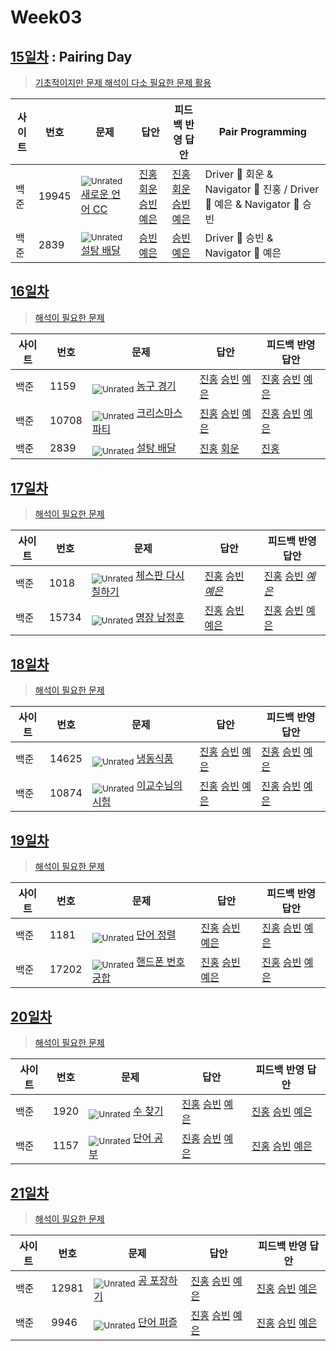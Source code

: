 <!-- tier 리스트 S -->
[Unrated]: https://user-images.githubusercontent.com/33937365/126247607-85783912-c11a-4d50-ac36-8cc7dcb75cd2.png
[Bronze5]: https://user-images.githubusercontent.com/33937365/126247611-e362d727-17a4-4737-a232-5827e185ab7c.png
[Bronze4]: https://user-images.githubusercontent.com/33937365/126247612-89cbc675-e1d4-43a2-950b-1cb014dca697.png
[Bronze3]: https://user-images.githubusercontent.com/33937365/126247613-b8408610-7bc4-40f8-804f-a30a45ddbb68.png
[Bronze2]: https://user-images.githubusercontent.com/33937365/126247614-d85dc6ff-a520-4c00-82bd-eb593b156bd8.png
[Bronze1]: https://user-images.githubusercontent.com/33937365/126247616-04b2ab30-9891-4b7b-8cb4-38e99b97e834.png
[Silver5]: https://user-images.githubusercontent.com/33937365/126247618-38c5c905-672b-4d75-808e-8a7d45ea577d.png
[Silver4]: https://user-images.githubusercontent.com/33937365/126247620-ba2d1b96-b0aa-4b88-80c5-71569c69bbc3.png
[Silver3]: https://user-images.githubusercontent.com/33937365/126247621-1b55b7f4-3a79-4348-8a63-f00c1813853e.png
[Silver2]: https://user-images.githubusercontent.com/33937365/126247622-a83b30a9-6618-4593-b775-6f6730afd3f6.png
[Silver1]: https://user-images.githubusercontent.com/33937365/126247625-8d82f8ab-6f95-4ef8-a243-be31f548596e.png
[Gold5]: https://user-images.githubusercontent.com/33937365/126247627-2979d4d5-915a-4c4e-adb7-c171f9bafe28.png
[Gold4]: https://user-images.githubusercontent.com/33937365/126247629-b24e1e24-4579-450f-bc3c-f166361091dd.png
[Gold3]: https://user-images.githubusercontent.com/33937365/126247630-80fb15af-debc-451d-a937-6c9c6bfa693b.png
[Gold2]: https://user-images.githubusercontent.com/33937365/126247633-7112f6a6-57da-4d1d-953f-5414ba8ffc3d.png
[Gold1]: https://user-images.githubusercontent.com/33937365/126247635-42bd3af9-e129-4379-b44a-22d75de3def6.png
[Platinum5]: https://user-images.githubusercontent.com/33937365/126247636-763e3bc4-43a9-4724-8ce1-c2288aecb636.png
[Platinum4]: https://user-images.githubusercontent.com/33937365/126247637-af30d243-2771-4966-b0bb-0901b9fd4989.png
[Platinum3]: https://user-images.githubusercontent.com/33937365/126247640-cfd654db-86d8-42a9-8d1b-0f3494758330.png
[Platinum2]: https://user-images.githubusercontent.com/33937365/126247641-3e60e9a6-5116-4005-a87d-bfb59969c87a.png
[Platinum1]: https://user-images.githubusercontent.com/33937365/126247643-23bba5ac-52c4-442a-a88a-2eb8998f6446.png
[Diamond5]: https://user-images.githubusercontent.com/33937365/126247645-870445bf-25d9-45ce-9c07-a25949ffad21.png
[Diamond4]: https://user-images.githubusercontent.com/33937365/126247646-b2d7e328-c205-448d-a5bf-c6294c07edaa.png
[Diamond3]: https://user-images.githubusercontent.com/33937365/126247647-db568f94-882f-410c-bd1b-63d49c87623c.png
[Diamond2]: https://user-images.githubusercontent.com/33937365/126247648-52f92f07-0fb9-4b1d-a344-6e9b81d81044.png
[Diamond1]: https://user-images.githubusercontent.com/33937365/126247649-4d068f63-f5e1-40df-910e-dceeb2b7de99.png
[Ruby5]: https://user-images.githubusercontent.com/33937365/126247652-94013ea7-9a96-4068-b922-01535c85801d.png
[Ruby4]: https://user-images.githubusercontent.com/33937365/126247655-a10f7077-6341-416e-938c-b500b7022aca.png
[Ruby3]: https://user-images.githubusercontent.com/33937365/126247656-d0e16a36-5080-4585-a465-4e4f5302beef.png
[Ruby2]: https://user-images.githubusercontent.com/33937365/126247659-1d249660-02a2-4a95-966f-074f99df70fe.png
[Ruby1]: https://user-images.githubusercontent.com/33937365/126247660-8e0d236d-eaef-42b3-8983-28f9e6c94ff9.png
<!-- tier 리스트 E -->

# Week03

## [15일차](Day15) : Pairing Day

> [기초적이지만 문제 해석이 다소 필요한 문제 활용](https://www.acmicpc.net/group/workbook/view/9797/29016)

| 사이트 | 번호  | 문제                                                    | 답안                                                                      | 피드백 반영 답안  | Pair Programming                                                        |
| ------ | ----- | ------------------------------------------------------- | ------------------------------------------------------------------------- | ----------------- | ----------------------------------------------------------------------- |
| 백준   | 19945 | <sub>![Unrated]</sub> [새로운 언어 CC](https://www.acmicpc.net/problem/19945) | [진홍회운](Day15/boj19945_kjhjhw.java) [승빈예은](Day15/boj19945_wsblye.cs) | [진홍회운](Day15/boj19945_kjhjhw.java) [승빈예은](Day15/boj19945_wsblye.cs) | Driver 🚗 회운 & Navigator 🧭 진홍 / Driver 🚗 예은 & Navigator 🧭 승빈 |
| 백준   | 2839  | <sub>![Unrated]</sub> [설탕 배달](https://www.acmicpc.net/problem/2839)       | [승빈예은](Day15/boj2839_wsblye.java)                                      | [승빈예은](Day15/boj2839_wsblye_fb.java)          | Driver 🚗 승빈 & Navigator 🧭 예은                                      |

## [16일차](Day16)

> [해석이 필요한 문제](https://www.acmicpc.net/group/workbook/view/9797/29056)

| 사이트 | 번호  | 문제                                                     | 답안                                                                                            | 피드백 반영 답안    |
| ------ | ----- | -------------------------------------------------------- | ----------------------------------------------------------------------------------------------- | ------------------- |
| 백준   | 1159  | <sub>![Unrated]</sub> [농구 경기](https://www.acmicpc.net/problem/1159)        | [진홍](Day16/boj1159_kjh.java) [승빈](Day16/boj1159_wsb.java) [예은](Day16/boj1159_lye.cs)     | [진홍](Day16/boj1159_kjh_fb.java) [승빈](Day16/boj1159_wsb_fb.java) [예은](Day16/boj1159_lye_fb.cs) |
| 백준   | 10708 | <sub>![Unrated]</sub> [크리스마스 파티](https://www.acmicpc.net/problem/10708) | [진홍](Day16/boj10708_kjh.java) [승빈](Day16/boj10708_wsb.java) [예은](Day16/boj10708_lye.cs) | [진홍](Day16/boj10708_kjh.java) [승빈](Day16/boj10708_wsb.java) [예은](Day16/boj10708_lye_fb.cs) |
| 백준   | 2839  | <sub>![Unrated]</sub> [설탕 배달](https://www.acmicpc.net/problem/2839)        | [진홍](Day16/boj2839_kjh.java) [회운](Day16/boj2839_jhw.java)                                     | [진홍](Day16/boj2839_kjh.java)           |

## [17일차](Day17)

> [해석이 필요한 문제](https://www.acmicpc.net/group/workbook/view/9797/29147)

| 사이트 | 번호  | 문제                                                       | 답안                | 피드백 반영 답안    |
| ------ | ----- | ---------------------------------------------------------- | ------------------- | ------------------- |
| 백준   | 1018  | <sub>![Unrated]</sub> [체스판 다시 칠하기](https://www.acmicpc.net/problem/1018) | [진홍](Day17/boj1018_kjh.java) [승빈](Day17/boj1018_wsb.java) *[예은](Day17/boj1018_lye.cs)* | [진홍](Day17/boj1018_kjh.java) [승빈](Day17/boj1018_wsb_fb.java) *[예은](Day17/boj1018_lye.cs)* |
| 백준   | 15734 | <sub>![Unrated]</sub> [명장 남정훈](https://www.acmicpc.net/problem/15734)       | [진홍](Day17/boj15734_kjh.java) [승빈](Day17/boj15734_wsb.java) [예은](Day17/boj15734_lye.cs) | [진홍](Day17/boj15734_kjh.java) [승빈](Day17/boj15734_wsb_fb.java) [예은](Day17/boj15734_lye_fb.cs) |

## [18일차](Day18)

> [해석이 필요한 문제](https://www.acmicpc.net/group/workbook/view/9797/29172)

| 사이트 | 번호 | 문제                 | 답안                | 피드백 반영 답안    |
| ------ | ---- | -------------------- | ------------------- | ------------------- |
| 백준   | 14625 | <sub>![Unrated]</sub> [냉동식품](https://www.acmicpc.net/problem/14625) | [진홍](Day18/boj14625_kjh.java) [승빈](Day18/boj14625_wsb.java) [예은](Day18/boj14625_lye.cs) | [진홍](Day18/boj14625_kjh_fb.java) [승빈](Day18/boj14625_wsb_fb.java) [예은](Day18/boj14625_lye_fb.cs) |
| 백준   | 10874    | <sub>![Unrated]</sub> [이교수님의 시험](https://www.acmicpc.net/problem/10874) | [진홍](Day18/boj10874_kjh.java) [승빈](Day18/boj10874_wsb.java) [예은](Day18/boj10874_lye.cs) | [진홍](Day18/boj10874_kjh_fb.java) [승빈](Day18/boj10874_wsb.java) [예은](Day18/boj10874_lye_fb.cs) |

## [19일차](Day19)

> [해석이 필요한 문제](https://www.acmicpc.net/group/workbook/view/9797/29220)

| 사이트 | 번호 | 문제                 | 답안                | 피드백 반영 답안    |
| ------ | ---- | -------------------- | ------------------- | ------------------- |
| 백준   | 1181    | <sub>![Unrated]</sub> [단어 정렬](https://www.acmicpc.net/problem/1181) | [진홍](Day19/boj1181_kjh.java) [승빈](Day19/boj1181_wsb.java) [예은](Day19/boj1181_lye.cs) | [진홍](Day19/boj1181_kjh.java) [승빈](Day19/boj1181_wsb.java) [예은](Day19/boj1181_lye_fb.cs) |
| 백준   | 17202    | <sub>![Unrated]</sub> [핸드폰 번호 궁합](https://www.acmicpc.net/problem/17202) | [진홍](Day19/boj17202_kjh.java) [승빈](Day19/boj17202_wsb.java) [예은](Day19/boj17202_lye.cs) | [진홍](Day19/boj17202_kjh.java) [승빈](Day19/boj17202_wsb.java) [예은](Day19/boj17202_lye_fb.cs) |

## [20일차](Day20)

> [해석이 필요한 문제](문제집링크)

| 사이트 | 번호 | 문제                 | 답안                | 피드백 반영 답안    |
| ------ | ---- | -------------------- | ------------------- | ------------------- |
| 백준   | 1920    | <sub>![Unrated]</sub> [수 찾기](https://www.acmicpc.net/problem/1920) | [진홍](Day20/boj1920_kjh.java) [승빈](Day20/boj1920_wsb.java) [예은](Day20/boj1920_lye.cs) | [진홍](Day20/boj1920_kjh.java) [승빈](Day20/boj1920_wsb.java) [예은](Day20/boj1920_lye_fb.cs) |
| 백준   | 1157    | <sub>![Unrated]</sub> [단어 공부](https://www.acmicpc.net/problem/1157) | [진홍](Day20/boj1157_kjh.java) [승빈](Day20/boj1157_wsb.java) [예은](Day20/boj1157_lye.cs) | [진홍](Day20/boj1157_kjh.java) [승빈](Day20/boj1157_wsb_fb.java) [예은](Day20/boj1157_lye_fb.cs) |

## [21일차](Day21)

> [해석이 필요한 문제](https://www.acmicpc.net/group/workbook/view/9797/29269)

| 사이트 | 번호 | 문제                 | 답안                | 피드백 반영 답안    |
| ------ | ---- | -------------------- | ------------------- | ------------------- |
| 백준   | 12981    | <sub>![Unrated]</sub> [공 포장하기](https://www.acmicpc.net/problem/12981) | [진홍](Day21/boj12981_kjh.java) [승빈](Day21/boj12981_wsb.java) [예은](Day21/boj12981_lye.cs) | [진홍](Day21/boj12981_kjh_fb.java) [승빈](Day21/boj12981_wsb.java) [예은](Day21/boj12981_lye_fb.cs) |
| 백준   | 9946 | <sub>![Unrated]</sub> [단어 퍼즐](https://www.acmicpc.net/problem/9946) | [진홍](Day21/boj9946_kjh.java) [승빈](Day21/boj9946_wsb.java) [예은](Day21/boj9946_lye.cs) | [진홍](Day21/boj9946_kjh.java) [승빈](Day21/boj9946_wsb.java) [예은](Day21/boj9946_lye_fb.cs) |
